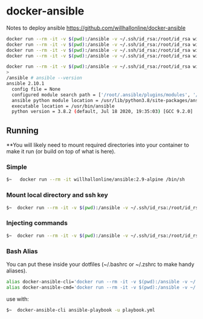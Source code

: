 # docker-ansible
Notes to deploy ansible
https://github.com/willhallonline/docker-ansible

```bash
docker run --rm -it -v $(pwd):/ansible -v ~/.ssh/id_rsa:/root/id_rsa willhallonline/ansible:2.10-alpine-3.10 /bin/sh
docker run --rm -it -v $(pwd):/ansible -v ~/.ssh/id_rsa:/root/id_rsa willhallonline/ansible:2.9-alpine /bin/sh
docker run --rm -it -v $(pwd):/ansible -v ~/.ssh/id_rsa:/root/id_rsa willhallonline/ansible:2.8-alpine /bin/sh
docker run --rm -it -v $(pwd):/ansible -v ~/.ssh/id_rsa:/root/id_rsa willhallonline/ansible:2.10-ubuntu-18.04 /bin/sh
```

```bash
docker run --rm -it -v $(pwd):/ansible -v ~/.ssh/id_rsa:/root/id_rsa willhallonline/ansible:latest /bin/sh
>
/ansible # ansible --version
ansible 2.10.1
  config file = None
  configured module search path = ['/root/.ansible/plugins/modules', '/usr/share/ansible/plugins/modules']
  ansible python module location = /usr/lib/python3.8/site-packages/ansible
  executable location = /usr/bin/ansible
  python version = 3.8.2 (default, Jul 18 2020, 19:35:03) [GCC 9.2.0]
```

## Running

**You will likely need to mount required directories into your container to make it run (or build on top of what is here).

### Simple

```bash
$~   docker run --rm -it willhallonline/ansible:2.9-alpine /bin/sh
```

### Mount local directory and ssh key

```bash
$~  docker run --rm -it -v $(pwd):/ansible -v ~/.ssh/id_rsa:/root/id_rsa willhallonline/ansible:2.9-alpine /bin/sh
```

### Injecting commands

```bash
$~  docker run --rm -it -v $(pwd):/ansible -v ~/.ssh/id_rsa:/root/id_rsa willhallonline/ansible:2.9-alpine ansible-playbook playbook.yml
```

### Bash Alias

You can put these inside your dotfiles (~/.bashrc or ~/.zshrc to make handy aliases).

```bash
alias docker-ansible-cli='docker run --rm -it -v $(pwd):/ansible -v ~/.ssh/id_rsa:/root/.ssh/id_rsa --workdir=/ansible willhallonline/ansible:2.9-alpine /bin/sh'
alias docker-ansible-cmd='docker run --rm -it -v $(pwd):/ansible -v ~/.ssh/id_rsa:/root/.ssh/id_rsa --workdir=/ansible willhallonline/ansible:2.9-alpine '
```

use with:

```bash
$~  docker-ansible-cli ansible-playbook -u playbook.yml
```
